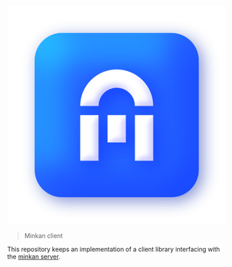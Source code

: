![Minkan logo](https://raw.githubusercontent.com/minkan-chat/brand/c14117873fd209ed9ccd93b3d2617151cf0ee832/assets/3d/logo-borders%40512.png)
> Minkan client

This repository keeps an implementation of a client library interfacing with the [minkan server](https://github.com/minkan-chat/server).